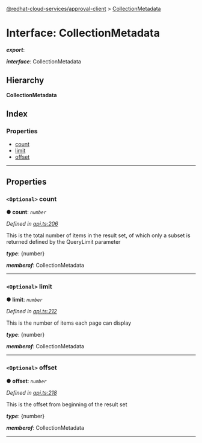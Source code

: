 [@redhat-cloud-services/approval-client](../README.md) > [CollectionMetadata](../interfaces/collectionmetadata.md)

# Interface: CollectionMetadata

*__export__*: 

*__interface__*: CollectionMetadata

## Hierarchy

**CollectionMetadata**

## Index

### Properties

* [count](collectionmetadata.md#count)
* [limit](collectionmetadata.md#limit)
* [offset](collectionmetadata.md#offset)

---

## Properties

<a id="count"></a>

### `<Optional>` count

**● count**: *`number`*

*Defined in [api.ts:206](https://github.com/RedHatInsights/javascript-clients/blob/master/packages/approval/api.ts#L206)*

This is the total number of items in the result set, of which only a subset is returned defined by the QueryLimit parameter

*__type__*: {number}

*__memberof__*: CollectionMetadata

___
<a id="limit"></a>

### `<Optional>` limit

**● limit**: *`number`*

*Defined in [api.ts:212](https://github.com/RedHatInsights/javascript-clients/blob/master/packages/approval/api.ts#L212)*

This is the number of items each page can display

*__type__*: {number}

*__memberof__*: CollectionMetadata

___
<a id="offset"></a>

### `<Optional>` offset

**● offset**: *`number`*

*Defined in [api.ts:218](https://github.com/RedHatInsights/javascript-clients/blob/master/packages/approval/api.ts#L218)*

This is the offset from beginning of the result set

*__type__*: {number}

*__memberof__*: CollectionMetadata

___

